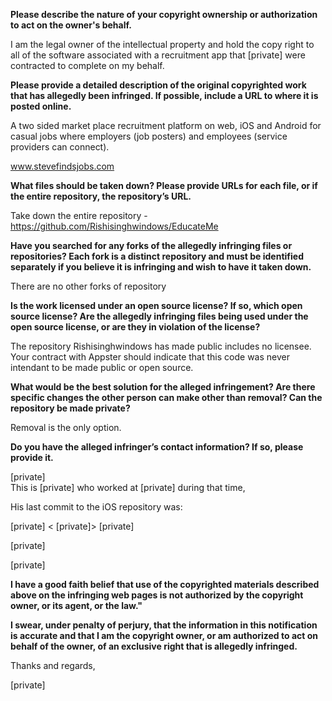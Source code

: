 **Please describe the nature of your copyright ownership or authorization to act on the owner's behalf.**  

I am the legal owner of the intellectual property and hold the copy right to all of the software associated with a recruitment app that [private] were contracted to complete on my behalf.

**Please provide a detailed description of the original copyrighted work that has allegedly been infringed. If possible, include a URL to where it is posted online.**  

A two sided market place recruitment platform on web, iOS and Android for casual jobs where employers (job posters) and employees (service providers can connect).

www.stevefindsjobs.com

**What files should be taken down? Please provide URLs for each file, or if the entire repository, the repository’s URL.**  

Take down the entire repository -https://github.com/Rishisinghwindows/EducateMe

**Have you searched for any forks of the allegedly infringing files or repositories? Each fork is a distinct repository and must be identified separately if you believe it is infringing and wish to have it taken down.**  

There are no other forks of repository

**Is the work licensed under an open source license? If so, which open source license? Are the allegedly infringing files being used under the open source license, or are they in violation of the license?**  

The repository Rishisinghwindows has made public includes no licensee. Your contract with Appster should indicate that this code was never intendant to be made public or open source.

**What would be the best solution for the alleged infringement? Are there specific changes the other person can make other than removal? Can the repository be made private?**  

Removal is the only option.

**Do you have the alleged infringer’s contact information? If so, please provide it.**  

[private]  
This is [private] who worked at [private] during that time,

His last commit to the iOS repository was:

[private] < [private]> [private]  

[private]

[private]

**I have a good faith belief that use of the copyrighted materials described above on the infringing web pages is not authorized by the copyright owner, or its agent, or the law."**  

**I swear, under penalty of perjury, that the information in this notification is accurate and that I am the copyright owner, or am authorized to act on behalf of the owner, of an exclusive right that is allegedly infringed.**  

Thanks and regards,

[private]
